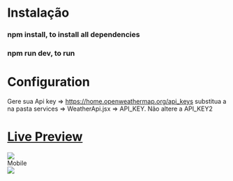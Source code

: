 # Instalação
 <h3>npm install, to install all dependencies</h3>
 <h3>npm run dev, to run</h3> 


# Configuration
  Gere sua Api key => https://home.openweathermap.org/api_keys
  substitua a na pasta services => WeatherApi.jsx => API_KEY.
  Não altere a API_KEY2


<h1><a href="https://weatherapp-zeta-jade.vercel.app/" target="_blank">Live Preview</a></h1>
<img src="https://user-images.githubusercontent.com/86381282/188769229-44a84c71-1647-44fd-8713-f1f0dc030269.png"/>
<br/>
Mobile
<br/>
<img src="https://user-images.githubusercontent.com/86381282/188769405-db84e3ad-a4be-4373-86fc-b689c5669834.png"/>
